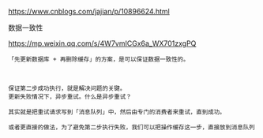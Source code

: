 https://www.cnblogs.com/jajian/p/10896624.html





数据一致性

https://mp.weixin.qq.com/s/4W7vmICGx6a_WX701zxgPQ

```
「先更新数据库 + 再删除缓存」的方案，是可以保证数据一致性的。



保证第二步成功执行，就是解决问题的关键。
更新失败情况下，异步重试。什么是异步重试？

其实就是把重试请求写到「消息队列」中，然后由专门的消费者来重试，直到成功。

或者更直接的做法，为了避免第二步执行失败，我们可以把操作缓存这一步，直接放到消息队列
```

